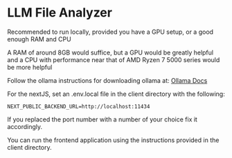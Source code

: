 
# LLM File Analyzer

Recommended to run locally, provided you have a GPU setup, or a good enough RAM and CPU

A RAM of around 8GB would suffice, but a GPU would be greatly helpful and a CPU with performance near that of AMD Ryzen 7 5000 series would be more helpful

Follow the ollama instructions for downloading ollama at: [Ollama Docs](https://ollama.com/download)

For the nextJS, set an .env.local file in the client directory with the following:
```
NEXT_PUBLIC_BACKEND_URL=http://localhost:11434
```
If you replaced the port number with a number of your choice fix it accordingly.

You can run the frontend application using the instructions provided in the client directory.

